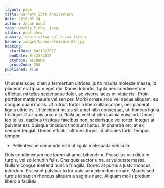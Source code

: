 ```yaml
---
layout: page
title: Garrett 55th Anniversary
date: 2016-05-24
author: Jacob Wood
tags: weekly links, java
status: published
summary: Proin vitae nulla sed lectus.
banner: images/banner/leisure-04.jpg
booking:
  startDate: 04/19/2017
  endDate: 04/22/2017
  ctyhocn: AUSNWHX
  groupCode: G5A
published: true
---
```

Ut scelerisque, diam a fermentum ultrices, justo mauris molestie massa, id placerat erat ipsum eget dui. Donec lobortis, ligula nec condimentum efficitur, mi tellus scelerisque dolor, ac viverra lacus mi vitae nisi. Proin porttitor mattis mauris vel semper. Morbi ornare arcu vel neque aliquam, eu congue quam mollis. Ut rutrum tortor a libero ullamcorper, nec placerat ligula ultricies. Ut tincidunt metus sit amet nibh consequat, ut rhoncus ligula tristique. Cras quis arcu nisi. Nulla ac velit ut nibh lacinia euismod. Donec leo tellus, dapibus tristique faucibus non, scelerisque vel tortor. Integer at pulvinar est. Quisque tincidunt tincidunt luctus. In pharetra orci at ex semper feugiat. Donec efficitur ultrices turpis, id ultricies tortor tempus tempor.

* Pellentesque commodo nibh ut ligula malesuada vehicula.

Duis condimentum nec lorem sit amet bibendum. Phasellus non dictum turpis, vel sollicitudin felis. Cras quis auctor urna, at vulputate massa. Nullam congue eleifend nunc a fringilla. Donec at purus a justo rhoncus interdum. Praesent pulvinar tortor quis sem bibendum ornare. Mauris sed turpis id sapien rhoncus aliquam a sagittis nunc. Aliquam mollis pretium libero a facilisis.
